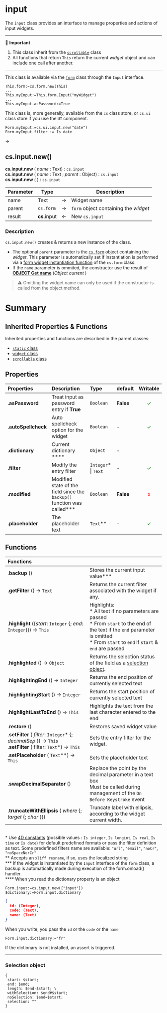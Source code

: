 # input

The `input` class provides an interface to manage properties and actions of input widgets.

<hr>
📌 <b>Important</b>

1. This class inherit from the [`scrollable`](scrollable.md) class
2. All functions that return `This` return the current *widget* object and can include one call after another.  

<hr>

This class is available via the [`form`](form.md#objects) class through the `Input` interface.

```4d
This.form:=cs.form.new(This)
...
This.myInput:=This.form.Input("myWidget")
...
This.myInput.asPassword:=True
```

This class is, more generally, available from the `cs` class store, or `cs.ui` class store if you use the `UI` component.

```4d
Form.myInput:=cs.ui.input.new("date")
Form.myInput.filter := Is date
```
→
## <a name="Constructor">cs.input.new()</a>

**cs.input.new** ( *name* : Text) : `cs.input`<br>
**cs.input.new** ( *name* : Text ; *parent* : Object) : `cs.input`<br>
**cs.input.new** ( ) : `cs.input`

|Parameter|Type||Description|
|---|---|---|---|
| name | Text | → | Widget name |
| parent | `cs.form` | → | `form` object containing the *widget* |
| result | **cs**.input | ← | New `cs.input`

### Description

`cs.input.new()` creates & returns a new instance of the class.
 
* The optional `parent` parameter is the [`cs.form`](form.md) object containing the *widget*. This parameter is automatically set if instantiation is performed via a [form widget instantiation function](form.md#objects) of the `cs.form` class.
* If the `name` parameter is ommited, the constructor use the result of **[OBJECT Get name](https://doc.4d.com/4Dv19/4D/19/OBJECT-Get-name.301-5392401.en.html)** (_Object current_ )

> ⚠️ Omitting the widget name can only be used if the constructor is called from the object method.

# Summary

## <a name="Inherited">Inherited Properties & Functions</a>

Inherited properties and functions are described in the parent classes:

* [`static` class](static.md)
* [`widget` class](widget.md)
* [`scrollable` class](scrollable.md)

## <a name="Properties">Properties</a>

|Properties|Description|Type|default|Writable|
|:----------|:-----------|:-----------|:-----------|:-----------:| 
|**.asPassword** | Treat input as password entry if **True** | `Boolean` | **False** | <font color="green">✓</font>
|**.autoSpellcheck** | Auto spellcheck option for the widget| `Boolean` | - | <font color="green">✓</font>
|**.dictionary** | Current dictionary \*\*\*\*| `Object` | - | 
|**.filter** | Modify the entry filter | `Integer`\* \| `Text` | - | <font color="green">✓</font>
|**.modified** | Modified state of the field since the `backup()` function was called\*\*\*| `Boolean` | **False** |<font color="red">x</font>
|**.placeholder** | The placeholder text | `Text`\*\* | - | <font color="green">✓</font>

## <a name="Functions">Functions</a>

| Functions | |
|:-------- |:------ | 
|.**backup** () | Stores the current input value\*\*\*
|.**getFilter** () → `Text` | Returns the current filter associated with the widget if any.
|.**highlight** ({*start*: `Integer` {; *end*: `Integer`}}) → `This` | Highlights:<br/>* All text if no parameters are passed<br/>* From `start` to the end of the text if the `end` parameter is omitted<br/>* From `start` to `end` if `start` & `end` are passed
|.**highlighted** () → `Object` | Returns the selection status of the field as a [selection object](#selectionObject).
|.**highlightingEnd** () → `Integer` | Returns the end position of currently selected text 
|.**highlightingStart** () → `Integer` | Returns the start position of currently selected text 
|.**highlightLastToEnd** () → `This` | Highlights the text from the last character entered to the end
|.**restore** () | Restores saved widget value
|.**setFilter** ( *filter*: `Integer`\* {; *decimalSep* }) → `This`<br/>.**setFilter** ( filter: `Text`\*) → `This` | Sets the entry filter for the widget.
|.**setPlaceholder** ( `Text`\*\*) → `This` | Sets the placeholder text
|.**swapDecimalSeparator** () | Replace the point by the decimal parameter in a text box<br>Must be called during management of the `On Before Keystroke` event
|.**truncateWithEllipsis** ( *where* {; *target* {; *char* }}) | Truncate label with ellipsis, according to the widget current width.

<br>\* Use [4D constants](https://doc.4d.com/4Dv19/4D/19/Field-and-Variable-Types.302-5393351.en.html) (possible values : `Is integer`, `Is longint`, `Is real`, `Is time` or `Is date`) for default predefined formats or pass the filter definition as text. Some predefined filters name are available: `"url"`, `"email"`, `"noCr"`, `"noSpaceNorCr"`
<br>\** Accepts an `xliff resname`, if so, uses the localized string
<br>\*\*\* If the widget is instantiated by the `Input` interface of the `form` class, a backup is automatically made during execution of the form.onload() handler.
<br>\*\*\*\*  When you read the dictionary property is an object

```4d
Form.input:=cs.input.new({"input"})
$dictionary:=Form.input.dictionary
```
```json
{
  id: (Integer), 
  code: (Text), 
  name: (Text)
}
```
When you write, you pass the `id` or the `code` or the `name`

```4d
Form.input.dictionary:="fr"
```

If the dictionary is not installed, an assert is triggered.

<hr>

### <a name="selectionObject">Selection object</a>

```4d
{ start: $start;  end: $end;  length: $end-$start; \ withSelection: $end#$start;  noSelection: $end=$start; selection: ""
}
```
